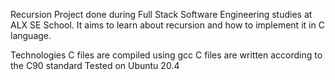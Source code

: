 Recursion
Project done during Full Stack Software Engineering studies at ALX SE School. It aims to learn about recursion and how to implement it in C language.

Technologies
C files are compiled using gcc
C files are written according to the C90 standard
Tested on Ubuntu 20.4

